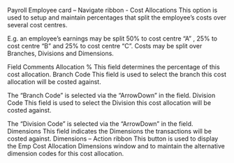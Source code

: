 Payroll Employee card – Navigate ribbon - Cost Allocations
This option is used to setup and maintain percentages that split the employee’s costs over several cost centres.
 
E.g. an employee’s earnings may be split 50% to cost centre “A” , 25% to cost centre “B” and 25% to cost centre “C”.  Costs may be split over Branches, Divisions and Dimensions.

 

Field	Comments
Allocation %	This field determines the percentage of this cost allocation.
Branch Code	This field is used to select the branch this cost allocation will be costed against.

The “Branch Code” is selected via the “ArrowDown” in the field.
Division Code	This field is used to select the Division this cost allocation will be costed against.

The “Division Code” is selected via the “ArrowDown” in the field.
Dimensions	This field indicates the Dimensions the transactions will be costed against.
Dimensions – Action ribbon
	This button is used to display the Emp Cost Allocation Dimensions window and to maintain the alternative dimension codes for this cost allocation.

 
